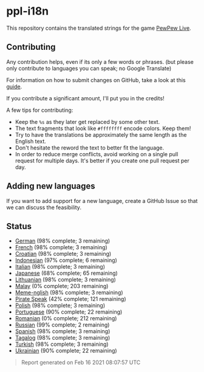 [//]: # "This file is automatically generated by generate_readme.py"
# ppl-i18n
This repository contains the translated strings for the game [PewPew Live](https://pewpew.live).
## Contributing
Any contribution helps, even if its only a few words or phrases.
(but please only contribute to languages you can speak; no Google Translate)

For information on how to submit changes on GitHub, take a look at this [guide](https://docs.github.com/en/free-pro-team@latest/github/managing-files-in-a-repository/editing-files-in-another-users-repository).

If you contribute a significant amount, I'll put you in the credits!

A few tips for contributing:
* Keep the `%s` as they later get replaced by some other text.
* The text fragments that look like `#ffffffff` encode colors. Keep them!
* Try to have the translations be approximately the same length as the English text.
* Don't hesitate the reword the text to better fit the language.
* In order to reduce merge conflicts, avoid working on a single pull request for multiple days. It's better if you create one pull request per day.
## Adding new languages
If you want to add support for a new language, create a GitHub Issue so that we can discuss
the feasibility.
## Status
* [German](/translations/deu.po) (98% complete; 3 remaining)
* [French](/translations/fra.po) (98% complete; 3 remaining)
* [Croatian](/translations/hrv.po) (98% complete; 3 remaining)
* [Indonesian](/translations/ind.po) (97% complete; 6 remaining)
* [Italian](/translations/ita.po) (98% complete; 3 remaining)
* [Japanese](/translations/jpn.po) (68% complete; 65 remaining)
* [Lithuanian](/translations/lit.po) (98% complete; 3 remaining)
* [Malay](/translations/msa.po) (0% complete; 203 remaining)
* [Meme-nglish](/translations/meme.po) (98% complete; 3 remaining)
* [Pirate Speak](/translations/pirate.po) (42% complete; 121 remaining)
* [Polish](/translations/pol.po) (98% complete; 3 remaining)
* [Portuguese](/translations/por.po) (90% complete; 22 remaining)
* [Romanian](/translations/ron.po) (0% complete; 212 remaining)
* [Russian](/translations/rus.po) (99% complete; 2 remaining)
* [Spanish](/translations/spa.po) (98% complete; 3 remaining)
* [Tagalog](/translations/tgl.po) (98% complete; 3 remaining)
* [Turkish](/translations/tur.po) (98% complete; 3 remaining)
* [Ukrainian](/translations/ukr.po) (90% complete; 22 remaining)
> Report generated on Feb 16 2021 08:07:57 UTC